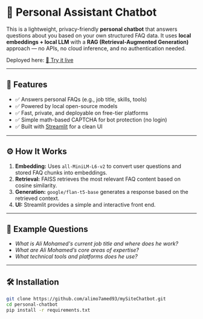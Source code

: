 # 🤖 Personal Assistant Chatbot

This is a lightweight, privacy-friendly **personal chatbot** that answers questions about you based on your own structured FAQ data. It uses **local embeddings + local LLM** with a **RAG (Retrieval-Augmented Generation)** approach — no APIs, no cloud inference, and no authentication needed.

Deployed here: [🔗 Try it live](https://alimo7amed.streamlit.app/)

---

## 📌 Features

- ✅ Answers personal FAQs (e.g., job title, skills, tools)
- ✅ Powered by local open-source models
- ✅ Fast, private, and deployable on free-tier platforms
- ✅ Simple math-based CAPTCHA for bot protection (no login)
- ✅ Built with [Streamlit](https://streamlit.io) for a clean UI

---

## ⚙️ How It Works


1. **Embedding:** Uses `all-MiniLM-L6-v2` to convert user questions and stored FAQ chunks into embeddings.
2. **Retrieval:** FAISS retrieves the most relevant FAQ content based on cosine similarity.
3. **Generation:** `google/flan-t5-base` generates a response based on the retrieved context.
4. **UI:** Streamlit provides a simple and interactive front end.

---

## 🧪 Example Questions

- *What is Ali Mohamed's current job title and where does he work?*
- *What are Ali Mohamed’s core areas of expertise?*
- *What technical tools and platforms does he use?*

---

## 🛠️ Installation

```bash
git clone https://github.com/alimo7amed93/mySiteChatbot.git
cd personal-chatbot
pip install -r requirements.txt
